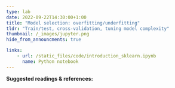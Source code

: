 ```yaml
---
type: lab
date: 2022-09-22T14:30:00+1:00
title: "Model selection: overfitting/underfitting"
tldr: "Train/test, cross-validation, tuning model complexity"
thumbnail: /_images/jupyter.png
hide_from_announcments: true

links: 
    - url: /static_files/code/introduction_sklearn.ipynb
      name: Python notebook
---
```

**Suggested readings & references:**
<!-- - [Python Installation Guidelines](https://docs.anaconda.com/anaconda/install/) Guide to install the Python Anaconda distribution.
- [Online tutorials](python.org/): Hands-on tutorials for beginners. -->
